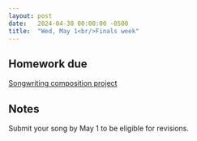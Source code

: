 ```yaml
---
layout: post
date:   2024-04-30 00:00:00 -0500
title:  "Wed, May 1<br/>Finals week"
---
```


## Homework due

[Songwriting composition project](https://gmuedu-my.sharepoint.com/:b:/g/personal/mlavengo_gmu_edu/Ecu9DjxumaJHlsIwz8b-Pl4BVglynGzMpofEH-p44X7Zdg?e=yj2nXD)

## Notes

Submit your song by May 1 to be eligible for revisions. 